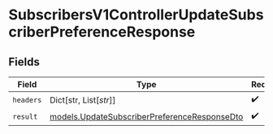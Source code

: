# SubscribersV1ControllerUpdateSubscriberPreferenceResponse


## Fields

| Field                                                                                              | Type                                                                                               | Required                                                                                           | Description                                                                                        |
| -------------------------------------------------------------------------------------------------- | -------------------------------------------------------------------------------------------------- | -------------------------------------------------------------------------------------------------- | -------------------------------------------------------------------------------------------------- |
| `headers`                                                                                          | Dict[str, List[*str*]]                                                                             | :heavy_check_mark:                                                                                 | N/A                                                                                                |
| `result`                                                                                           | [models.UpdateSubscriberPreferenceResponseDto](../models/updatesubscriberpreferenceresponsedto.md) | :heavy_check_mark:                                                                                 | N/A                                                                                                |